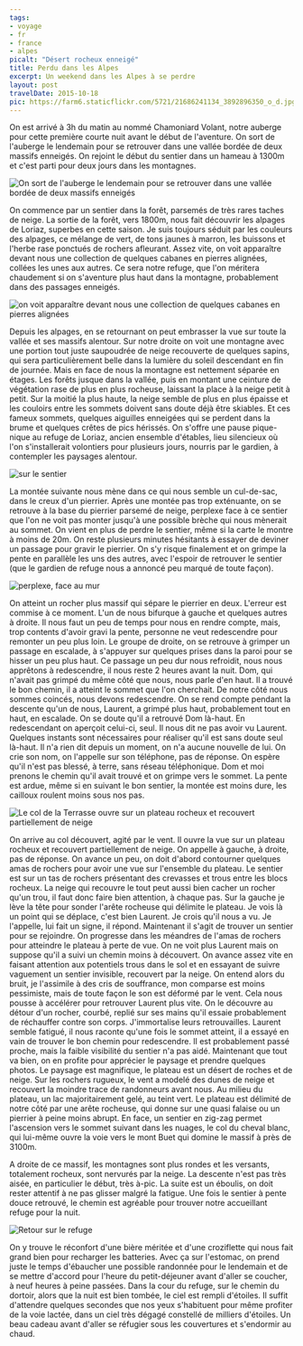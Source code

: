 ```yaml
---
tags:
- voyage
- fr
- france
- alpes
picalt: "Désert rocheux enneigé"
title: Perdu dans les Alpes
excerpt: Un weekend dans les Alpes à se perdre
layout: post
travelDate: 2015-10-18
pic: https://farm6.staticflickr.com/5721/21686241134_3892896350_o_d.jpg
---
```

On est arrivé à 3h du matin au nommé Chamoniard Volant, notre auberge pour cette première courte nuit avant le début de l'aventure.
On sort de l'auberge le lendemain pour se retrouver dans une vallée bordée de deux massifs enneigés. On rejoint le début du sentier dans un hameau à 1300m et c'est parti pour deux jours dans les montagnes.

![On sort de l'auberge le lendemain pour se retrouver dans une vallée bordée de deux massifs enneigés](https://farm1.staticflickr.com/764/22323919325_ffdbb6b7a1_o_d.jpg "On sort de l'auberge le lendemain pour se retrouver dans une vallée bordée de deux massifs enneigés")

On commence par un sentier dans la forêt, parsemés de très rares taches de neige. La sortie de la forêt, vers 1800m, nous fait découvrir les alpages de Loriaz, superbes en cette saison. Je suis toujours séduit par les couleurs des alpages, ce mélange de vert, de tons jaunes à marron, les buissons et l'herbe rase ponctués de rochers afleurant.
Assez vite, on voit apparaître devant nous une collection de quelques cabanes en pierres alignées, collées les unes aux autres. Ce sera notre refuge, que l'on méritera chaudement si on s'aventure plus haut dans la montagne, probablement dans des passages enneigés.

![on voit apparaître devant nous une collection de quelques cabanes en pierres alignées](https://farm1.staticflickr.com/642/22342680371_c692bf9456_o_d.jpg "on voit apparaître devant nous une collection de quelques cabanes en pierres alignées")

Depuis les alpages, en se retournant on peut embrasser la vue sur toute la vallée et ses massifs alentour.
Sur notre droite on voit une montagne avec une portion tout juste saupoudrée de neige recouverte de quelques sapins, qui sera particulièrement belle dans la lumière du soleil descendant en fin de journée. Mais en face de nous la montagne est nettement séparée en étages. Les forêts jusque dans la vallée, puis en montant une ceinture de végétation rase de plus en plus rocheuse, laissant la place à la neige petit à petit. Sur la moitié la plus haute, la neige semble de plus en plus épaisse et les couloirs entre les sommets doivent sans doute déjà être skiables. Et ces fameux sommets, quelques aiguilles enneigées qui se perdent dans la brume et quelques crêtes de pics hérissés.
On s'offre une pause pique-nique au refuge de Loriaz, ancien ensemble d'étables, lieu silencieux où l'on s'installerait volontiers pour plusieurs jours, nourris par le gardien, à contempler les paysages alentour.

![sur le sentier](https://farm6.staticflickr.com/5810/22336081431_9936640b06_k_d.jpg "sur le sentier")

La montée suivante nous mène dans ce qui nous semble un cul-de-sac, dans le creux d'un pierrier. Après une montée pas trop exténuante, on se retrouve à la base du pierrier parsemé de neige, perplexe face à ce sentier que l'on ne voit pas monter jusqu'à une possible brèche qui nous mènerait au sommet. On vient en plus de perdre le sentier, même si la carte le montre à moins de 20m. On reste plusieurs minutes hésitants à essayer de deviner un passage pour gravir le pierrier. On s'y risque finalement et on grimpe la pente en parallèle les uns des autres, avec l'espoir de retrouver le sentier (que le gardien de refuge nous a annoncé peu marqué de toute façon).

![perplexe, face au mur](https://c2.staticflickr.com/6/5682/21710996263_b5a6e1acb6_b_d.jpg "perplexe, face au mur")

On atteint un rocher plus massif qui sépare le pierrier en deux. L'erreur est commise à ce moment. L'un de nous bifurque à gauche et quelques autres à droite. Il nous faut un peu de temps pour nous en rendre compte, mais, trop contents d'avoir gravi la pente, personne ne veut redescendre pour remonter un peu plus loin. Le groupe de droite, on se retrouve à grimper un passage en escalade, à s'appuyer sur quelques prises dans la paroi pour se hisser un peu plus haut. Ce passage un peu dur nous refroidit, nous nous apprêtons à redescendre, il nous reste 2 heures avant la nuit. Dom, qui n'avait pas grimpé du même côté que nous, nous parle d'en haut. Il a trouvé le bon chemin, il a atteint le sommet que l'on cherchait. De notre côté nous sommes coincés, nous devons redescendre.
On se rend compte pendant la descente qu'un de nous, Laurent, a grimpé plus haut, probablement tout en haut, en escalade. On se doute qu'il a retrouvé Dom là-haut. En redescendant on aperçoit celui-ci, seul. Il nous dit ne pas avoir vu Laurent. Quelques instants sont nécessaires pour réaliser qu'il est sans doute seul là-haut. Il n'a rien dit depuis un moment, on n'a aucune nouvelle de lui. On crie son nom, on l'appelle sur son téléphone, pas de réponse. On espère qu'il n'est pas blessé, à terre, sans réseau téléphonique. Dom et moi prenons le chemin qu'il avait trouvé et on grimpe vers le sommet. La pente est ardue, même si en suivant le bon sentier, la montée est moins dure, les cailloux roulent moins sous nos pas.

![Le col de la Terrasse ouvre sur un plateau rocheux et recouvert partiellement de neige](https://farm1.staticflickr.com/621/22154649600_3f3f35924b_o_d.jpg "Le col de la Terrasse ouvre sur un plateau rocheux et recouvert partiellement de neige")

On arrive au col découvert, agité par le vent. Il ouvre la vue sur un plateau rocheux et recouvert partiellement de neige. On appelle à gauche, à droite, pas de réponse. On avance un peu, on doit d'abord contourner quelques amas de rochers pour avoir une vue sur l'ensemble du plateau. Le sentier est sur un tas de rochers présentant des crevasses et trous entre les blocs rocheux. La neige qui recouvre le tout peut aussi bien cacher un rocher qu'un trou, il faut donc faire bien attention, à chaque pas.
Sur la gauche je lève la tête pour sonder l'arête rocheuse qui délimite le plateau. Je vois là un point qui se déplace, c'est bien Laurent. Je crois qu'il nous a vu. Je l'appelle, lui fait un signe, il répond. Maintenant il s'agit de trouver un sentier pour se rejoindre.
On progresse dans les méandres de l'amas de rochers pour atteindre le plateau à perte de vue. On ne voit plus Laurent mais on suppose qu'il a suivi un chemin moins à découvert. On avance assez vite en faisant attention aux potentiels trous dans le sol et en essayant de suivre vaguement un sentier invisible, recouvert par la neige.
On entend alors du bruit, je l'assimile à des cris de souffrance, mon comparse est moins pessimiste, mais de toute façon le son est déformé par le vent. Cela nous pousse à accélérer pour retrouver Laurent plus vite. On le découvre au détour d'un rocher, courbé, replié sur ses mains qu'il essaie probablement de réchauffer contre son corps.
J'immortalise leurs retrouvailles. Laurent semble fatigué, il nous raconte qu'une fois le sommet atteint, il a essayé en vain de trouver le bon chemin pour redescendre. Il est probablement passé proche, mais la faible visibilité du sentier n'a pas aidé.
Maintenant que tout va bien, on en profite pour apprécier le paysage et prendre quelques photos. Le paysage est magnifique, le plateau est un désert de roches et de neige. Sur les rochers rugueux, le vent a modelé des dunes de neige et recouvert la moindre trace de randonneurs avant nous. Au milieu du plateau, un lac majoritairement gelé, au teint vert. Le plateau est délimité de notre côté par une arête rocheuse, qui donne sur une quasi falaise ou un pierrier à peine moins abrupt. En face, un sentier en zig-zag permet l'ascension vers le sommet suivant dans les nuages, le col du cheval blanc, qui lui-même ouvre la voie vers le mont Buet qui domine le massif à près de 3100m.

A droite de ce massif, les montagnes sont plus rondes et les versants, totalement rocheux, sont nervurés par la neige.
La descente n'est pas très aisée, en particulier le début, très à-pic. La suite est un éboulis, on doit rester attentif à ne pas glisser malgré la fatigue.
Une fois le sentier à pente douce retrouvé, le chemin est agréable pour trouver notre accueillant refuge pour la nuit.

![Retour sur le refuge](https://farm6.staticflickr.com/5827/21769614873_1fff8bd55b_o_d.jpg "Retour sur le refuge")

On y trouve le réconfort d'une bière méritée et d'une croziflette qui nous fait grand bien pour recharger les batteries. Avec ça sur l'estomac, on prend juste le temps d'ébaucher une possible randonnée pour le lendemain et de se mettre d'accord pour l'heure du petit-déjeuner avant d'aller se coucher, à neuf heures à peine passées. Dans la cour du refuge, sur le chemin du dortoir, alors que la nuit est bien tombée, le ciel est rempli d'étoiles. Il suffit d'attendre quelques secondes que nos yeux s'habituent pour même profiter de la voie lactée, dans un ciel très dégagé constellé de milliers d'étoiles. Un beau cadeau avant d'aller se réfugier sous les couvertures et s'endormir au chaud.
